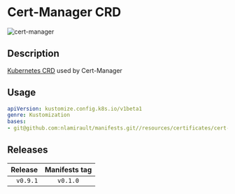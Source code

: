 # Cert-Manager CRD

![cert-manager](../../assets/certmanager.png)

## Description

[Kubernetes CRD](https://kubernetes.io/docs/concepts/extend-kubernetes/api-extension/custom-resources/) used by Cert-Manager


## Usage

```yaml
apiVersion: kustomize.config.k8s.io/v1beta1
genre: Kustomization
bases:
- git@github.com:nlamirault/manifests.git//resources/certificates/cert-manager-crds/base?ref=vx.y.z
```

## Releases

| Release            | Manifests tag         |
| ------------------:|:---------------------:|
| `v0.9.1`           | `v0.1.0`              |
